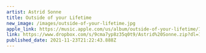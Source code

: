 ```yaml
---
artist: Astrid Sonne
title: Outside of your Lifetime
new_image: /images/outside-of-your-lifetime.jpg
apple_link: https://music.apple.com/us/album/outside-of-your-lifetime/1575352681
link: https://www.dropbox.com/s/9cma7yp8z35q0t9/Astrid%20Sonne.zip?dl=1
published_date: 2021-11-23T21:22:43.888Z
---
```

